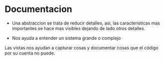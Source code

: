 # Documentacion

- Una abstraccion se trata de reducir detalles, asi, las caracteristicas mas importantes se hace
mas visibles dejando de lado otros detalles.

- Nos ayuda a entender un sistema grande o complejo

Las vistas nos ayudan a capturar cosas y documentar cosas que el código por su cuenta no puede.
